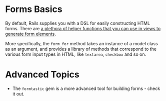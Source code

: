 # Forms Basics

By default, Rails supplies you with a DSL for easily constructing HTML forms. There are [a plethora of helper functions that you can use in views to generate form elements](http://guides.rubyonrails.org/form_helpers.html). 

More specifically, the `form_for` method takes an instance of a model class as an argument, and provides a library of methods that correspond to the various form input types in HTML, like `textarea`, `checkbox` and so on.



# Advanced Topics

* The `formtastic` gem is a more advanced tool for building forms - check it out.
